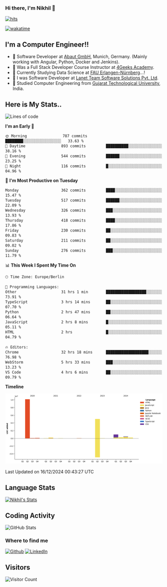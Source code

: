 ### Hi there, I'm Nikhil 👋

[![hits](https://hits.sh/github.com/silentsoft/hits.svg?color=2311cc)](https://hits.sh/github.com/silentsoft/hits/)

[![wakatime](https://wakatime.com/badge/user/369b6a3a-7953-4ff9-b7c7-be53d0a7ccc6.svg)](https://wakatime.com/@369b6a3a-7953-4ff9-b7c7-be53d0a7ccc6)

## I'm a  Computer Engineer!!

- 🌱 Software Developer at [Abaut GmbH](https://www.abaut.de/), Munich, Germany. (Mainly working with Angular, Python, Docker and Jenkins).
- 🌱 Was a Full Stack Developer Course Instructor at [4Geeks Academy](https://4geeks.com/).
- 🌱 Currently Studying Data Science at [FAU Erlangen-Nürnberg](https://www.fau.de/)...!
- 🌱 I was Software Developer at [Lanet Team Software Solutions Pvt. Ltd](https://lanetteam.com/).
- 🌱 Studied Computer Engineering from [Gujarat Technological University](https://www.gtu.ac.in/), India.

<h2>Here is My Stats..</h2>

<!--START_SECTION:waka-->
![Lines of code](https://img.shields.io/badge/From%20Hello%20World%20I%27ve%20Written-17.5%20million%20lines%20of%20code-blue)

**I'm an Early 🐤** 

```text
🌞 Morning                787 commits         ████████░░░░░░░░░░░░░░░░░   33.63 % 
🌆 Daytime                893 commits         ██████████░░░░░░░░░░░░░░░   38.16 % 
🌃 Evening                544 commits         ██████░░░░░░░░░░░░░░░░░░░   23.25 % 
🌙 Night                  116 commits         █░░░░░░░░░░░░░░░░░░░░░░░░   04.96 % 
```
📅 **I'm Most Productive on Tuesday** 

```text
Monday                   362 commits         ████░░░░░░░░░░░░░░░░░░░░░   15.47 % 
Tuesday                  517 commits         ██████░░░░░░░░░░░░░░░░░░░   22.09 % 
Wednesday                326 commits         ███░░░░░░░░░░░░░░░░░░░░░░   13.93 % 
Thursday                 418 commits         ████░░░░░░░░░░░░░░░░░░░░░   17.86 % 
Friday                   230 commits         ██░░░░░░░░░░░░░░░░░░░░░░░   09.83 % 
Saturday                 211 commits         ██░░░░░░░░░░░░░░░░░░░░░░░   09.02 % 
Sunday                   276 commits         ███░░░░░░░░░░░░░░░░░░░░░░   11.79 % 
```


📊 **This Week I Spent My Time On** 

```text
🕑︎ Time Zone: Europe/Berlin

💬 Programming Languages: 
Other                    31 hrs 1 min        ██████████████████░░░░░░░   73.91 % 
TypeScript               3 hrs 14 mins       ██░░░░░░░░░░░░░░░░░░░░░░░   07.70 % 
Python                   2 hrs 47 mins       ██░░░░░░░░░░░░░░░░░░░░░░░   06.64 % 
JavaScript               2 hrs 8 mins        █░░░░░░░░░░░░░░░░░░░░░░░░   05.11 % 
HTML                     2 hrs               █░░░░░░░░░░░░░░░░░░░░░░░░   04.79 % 

🔥 Editors: 
Chrome                   32 hrs 18 mins      ███████████████████░░░░░░   76.98 % 
WebStorm                 5 hrs 33 mins       ███░░░░░░░░░░░░░░░░░░░░░░   13.23 % 
VS Code                  4 hrs 6 mins        ██░░░░░░░░░░░░░░░░░░░░░░░   09.79 % 
```

**Timeline**

![Lines of Code chart](https://raw.githubusercontent.com/nikhilmaguwala/nikhilmaguwala/main/assets/bar_graph.png)


 Last Updated on 16/12/2024 00:43:27 UTC
<!--END_SECTION:waka-->

<h2>Language Stats</h2>

[![Nikhil's Stats](https://github-readme-stats.vercel.app/api/wakatime?username=nikhilmaguwala&layout=compact&title=Stats)](https://github.com/nikhilmaguwala)


<h2>Coding Activity</h2>

<p><img src="https://wakatime.com/share/@nikhilmaguwala/7dd532b8-3e5e-4c26-8c46-68cc27712a92.svg" alt="GitHub Stats"></p>

<h3>Where to find me</h3>
<p>
    <a href="https://github.com/nikhilmaguwala" target="_blank"><img alt="Github" src="https://img.shields.io/badge/GitHub-%2312100E.svg?&style=for-the-badge&logo=Github&logoColor=white" /></a>
    <a href="https://www.linkedin.com/in/nikhil-maguwala" target="_blank"><img alt="LinkedIn" src="https://img.shields.io/badge/linkedin-%230077B5.svg?&style=for-the-badge&logo=linkedin&logoColor=white" /></a> 
</p>


<h2>Visitors</h2>

![Visitor Count](https://profile-counter.glitch.me/nikhilmaguwala/count.svg)

[website]: https://nikhilmaguwala.github.io/
[instagram]: https://www.instagram.com/nikhil_maguwala/
[linkedin]: https://www.linkedin.com/in/nikhil-maguwala/

